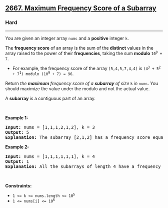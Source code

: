 <h2><a href="https://leetcode.com/problems/maximum-frequency-score-of-a-subarray">2667. Maximum Frequency Score of a Subarray</a></h2><h3>Hard</h3><hr><p>You are given an integer array <code>nums</code> and a <strong>positive</strong> integer <code>k</code>.</p>

<p>The <strong>frequency score</strong> of an array is the sum of the <strong>distinct</strong> values in the array raised to the power of their <strong>frequencies</strong>, taking the sum <strong>modulo</strong> <code>10<sup>9</sup> + 7</code>.</p>

<ul>
	<li>For example, the frequency score of the array <code>[5,4,5,7,4,4]</code> is <code>(4<sup>3</sup> + 5<sup>2</sup> + 7<sup>1</sup>) modulo (10<sup>9</sup> + 7) = 96</code>.</li>
</ul>

<p>Return <em>the <strong>maximum</strong> frequency score of a <strong>subarray</strong> of size </em><code>k</code><em> in </em><code>nums</code>. You should maximize the value under the modulo and not the actual value.</p>

<p>A <strong>subarray</strong> is a contiguous part of an array.</p>

<p>&nbsp;</p>
<p><strong class="example">Example 1:</strong></p>

<pre>
<strong>Input:</strong> nums = [1,1,1,2,1,2], k = 3
<strong>Output:</strong> 5
<strong>Explanation:</strong> The subarray [2,1,2] has a frequency score equal to 5. It can be shown that it is the maximum frequency score we can have.
</pre>

<p><strong class="example">Example 2:</strong></p>

<pre>
<strong>Input:</strong> nums = [1,1,1,1,1,1], k = 4
<strong>Output:</strong> 1
<strong>Explanation:</strong> All the subarrays of length 4 have a frequency score equal to 1.
</pre>

<p>&nbsp;</p>
<p><strong>Constraints:</strong></p>

<ul>
	<li><code>1 &lt;= k &lt;= nums.length &lt;= 10<sup>5</sup></code></li>
	<li><code>1 &lt;= nums[i] &lt;= 10<sup>6</sup></code></li>
</ul>
